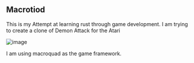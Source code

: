 ## Macrotiod
This is my Attempt at learning rust through game development. I am trying to create a clone of Demon Attack for the Atari

![image](https://github.com/KeaganErasmus/macrotoid/assets/30564181/93457f6b-ec93-45aa-adf7-6e7bfb433e6b)

I am using macroquad as the game framework.
